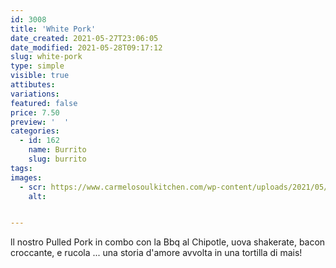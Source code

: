 ```yaml
---
id: 3008
title: 'White Pork'
date_created: 2021-05-27T23:06:05
date_modified: 2021-05-28T09:17:12
slug: white-pork
type: simple
visible: true
attibutes: 
variations:
featured: false
price: 7.50
preview: '  '
categories: 
  - id: 162
    name: Burrito
    slug: burrito
tags: 
images: 
  - scr: https://www.carmelosoulkitchen.com/wp-content/uploads/2021/05/WHITE-PORK.png
    alt: 


---
```


<p>ll nostro Pulled Pork in combo con la Bbq al Chipotle, uova shakerate, bacon croccante, e rucola ... una storia d'amore avvolta in una tortilla di mais!</p>

